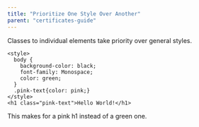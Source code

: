 ```yaml
---
title: "Prioritize One Style Over Another"
parent: "certificates-guide"
---
```


Classes to individual elements take priority over general styles.

    <style>
      body {
        background-color: black;
        font-family: Monospace;
        color: green;
      }
      .pink-text{color: pink;}
    </style>
    <h1 class="pink-text">Hello World!</h1>

This makes for a pink h1 instead of a green one.
